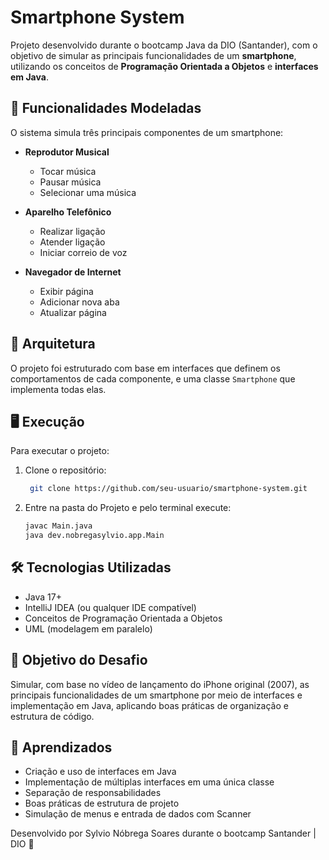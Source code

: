# Smartphone System

Projeto desenvolvido durante o bootcamp Java da DIO (Santander), com o objetivo de simular as principais funcionalidades de um **smartphone**, utilizando os conceitos de **Programação Orientada a Objetos** e **interfaces em Java**.

## 📱 Funcionalidades Modeladas

O sistema simula três principais componentes de um smartphone:

- **Reprodutor Musical**
    - Tocar música
    - Pausar música
    - Selecionar uma música

- **Aparelho Telefônico**
    - Realizar ligação
    - Atender ligação
    - Iniciar correio de voz

- **Navegador de Internet**
    - Exibir página
    - Adicionar nova aba
    - Atualizar página

## 🧩 Arquitetura

O projeto foi estruturado com base em interfaces que definem os comportamentos de cada componente, e uma classe `Smartphone` que implementa todas elas.


## 🖥️ Execução

Para executar o projeto:

1. Clone o repositório:
   ```bash
    git clone https://github.com/seu-usuario/smartphone-system.git
   ```
2. Entre na pasta do Projeto e pelo terminal execute:
    ```bash
   javac Main.java
    java dev.nobregasylvio.app.Main
   ```

## 🛠️ Tecnologias Utilizadas
- Java 17+
- IntelliJ IDEA (ou qualquer IDE compatível)
- Conceitos de Programação Orientada a Objetos
- UML (modelagem em paralelo)

## 🎯 Objetivo do Desafio
Simular, com base no vídeo de lançamento do iPhone original (2007), as principais funcionalidades de um smartphone por meio de interfaces e implementação em Java, aplicando boas práticas de organização e estrutura de código.

## 🧠 Aprendizados
- Criação e uso de interfaces em Java
- Implementação de múltiplas interfaces em uma única classe
- Separação de responsabilidades
- Boas práticas de estrutura de projeto
- Simulação de menus e entrada de dados com Scanner

Desenvolvido por Sylvio Nóbrega Soares durante o bootcamp Santander | DIO 🚀
